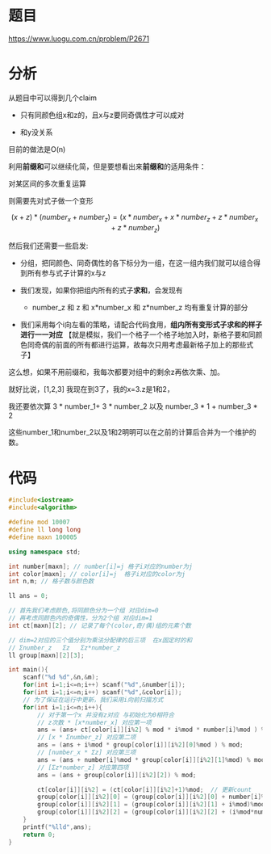 # 题目
https://www.luogu.com.cn/problem/P2671

# 分析

从题目中可以得到几个claim

* 只有同颜色组x和z的，且x与z要同奇偶性才可以成对

* 和y没关系

目前的做法是O(n)

利用**前缀和**可以继续化简，但是要想看出来**前缀和**的适用条件：

对某区间的多次重复运算

则需要先对式子做一个变形

$$(x+z)*(number_x+number_z) = (x*number_x+x*number_z+z*number_x+z*number_z)$$

然后我们还需要一些启发:

* 分组，把同颜色、同奇偶性的各下标分为一组，在这一组内我们就可以组合得到所有参与式子计算的x与z

* 我们发现，如果你把组内所有的式子**求和**，会发现有

	* number_z   和 z 和 x\*number_x 和 z\*number_z 均有重复计算的部分


* 我们采用每个i向左看的策略，请配合代码食用，**组内所有变形式子求和的样子进行一一对应** 【就是模拟，我们一个格子一个格子地加入时，新格子要和同颜色同奇偶的前面的所有都进行运算，故每次只用考虑最新格子加上的那些式子】


这么想，如果不用前缀和，我每次都要对组中的剩余z再依次乘、加。

就好比说，[1,2,3] 我现在到3了，我的x=3.z是1和2，

我还要依次算 3 * number_1+ 3 * number_2 以及 number_3 * 1 + number_3 * 2

这些number_1和number_2以及1和2明明可以在之前的计算后合并为一个维护的数。
# 代码

```cpp
#include<iostream>
#include<algorithm>

#define mod 10007
#define ll long long
#define maxn 100005

using namespace std;

int number[maxn]; // number[i]=j 格子i对应的number为j
int color[maxn]; // color[i]=j  格子i对应的color为j
int n,m; // 格子数与颜色数

ll ans = 0;

// 首先我们考虑颜色,将同颜色分为一个组 对应dim=0
// 再考虑同颜色内的奇偶性，分为2个组 对应dim=1
int ct[maxn][2]; // 记录了每个(color,奇/偶)组的元素个数

// dim=2对应的三个值分别为乘法分配律的后三项  在x固定时的和
// Σnumber_z   Σz   Σz*number_z
ll group[maxn][2][3]; 

int main(){
    scanf("%d %d",&n,&m);
    for(int i=1;i<=n;i++) scanf("%d",&number[i]);
    for(int i=1;i<=n;i++) scanf("%d",&color[i]);
    // 为了保证在运行中更新，我们采用i向前扫描方式
    for(int i=1;i<=n;i++){
        // 对于第一个x 并没有z对应 与初始化为0相符合
        // z次数 * [x*number_x] 对应第一项
        ans = (ans+ ct[color[i]][i%2] % mod * i%mod * number[i]%mod ) % mod; 
        // [x * Σnumber_z] 对应第二项
        ans = (ans + i%mod * group[color[i]][i%2][0]%mod ) % mod;
        // [number_x * Σz] 对应第三项
        ans = (ans + number[i]%mod * group[color[i]][i%2][1]%mod) % mod;
        // [Σz*number_z] 对应第四项
        ans = (ans + group[color[i]][i%2][2]) % mod;

        ct[color[i]][i%2] = (ct[color[i]][i%2]+1)%mod;  // 更新count
        group[color[i]][i%2][0] = (group[color[i]][i%2][0] + number[i]%mod)%mod;
        group[color[i]][i%2][1] = (group[color[i]][i%2][1] + i%mod)%mod;
        group[color[i]][i%2][2] = (group[color[i]][i%2][2] + (i%mod*number[i]%mod)%mod)%mod;
    }
    printf("%lld",ans);
    return 0;
}

```